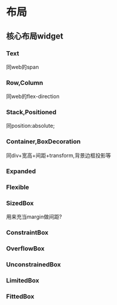 # 布局

## 核心布局widget

### Text

同web的span

### Row,Column

同web的flex-direction

### Stack,Positioned

同position:absolute;

### Container,BoxDecoration

同div+宽高+间距+transform,背景边框投影等

### Expanded

### Flexible
### SizedBox

用来充当margin做间距?

### ConstraintBox

### OverflowBox

### UnconstrainedBox

### LimitedBox

### FittedBox


